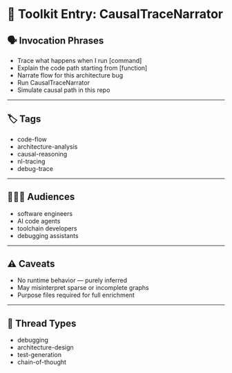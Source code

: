 # 🧭 Toolkit Entry: CausalTraceNarrator

## 🗣 Invocation Phrases

- Trace what happens when I run [command]
- Explain the code path starting from [function]
- Narrate flow for this architecture bug
- Run CausalTraceNarrator
- Simulate causal path in this repo

---

## 🏷 Tags

- code-flow
- architecture-analysis
- causal-reasoning
- nl-tracing
- debug-trace

---

## 🧑‍🤝‍🧑 Audiences

- software engineers  
- AI code agents  
- toolchain developers  
- debugging assistants

---

## ⚠️ Caveats

- No runtime behavior — purely inferred  
- May misinterpret sparse or incomplete graphs  
- Purpose files required for full enrichment

---

## 🧵 Thread Types

- debugging  
- architecture-design  
- test-generation  
- chain-of-thought
